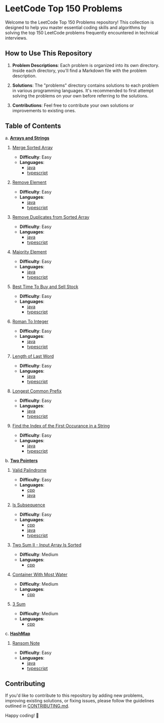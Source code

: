 # LeetCode Top 150 Problems

Welcome to the LeetCode Top 150 Problems repository! This collection is designed to help you master essential coding skills and algorithms by solving the top 150 LeetCode problems frequently encountered in technical interviews.

## How to Use This Repository

1. **Problem Descriptions**: Each problem is organized into its own directory. Inside each directory, you'll find a Markdown file with the problem description.

2. **Solutions**: The "problems" directory contains solutions to each problem in various programming languages. It's recommended to first attempt solving the problems on your own before referring to the solutions.

3. **Contributions**: Feel free to contribute your own solutions or improvements to existing ones.

## Table of Contents

a. **[Arrays and Strings](/problems/arrays-n-strings/)**

1. [Merge Sorted Array](/problems/arrays-n-strings/mergeSortedArray/)

   - **Difficulty**: Easy
   - **Languages**:
     - [java](/problems/arrays-n-strings/mergeSortedArray/javaVersion.java)
     - [typescript](/problems/arrays-n-strings/mergeSortedArray/TsVersion.ts)

2. [Remove Element](/problems/arrays-n-strings/removeElement/)

   - **Difficulty**: Easy
   - **Languages**:
     - [java](/problems/arrays-n-strings/removeElement/javaVersion.java)
     - [typescript](/problems/arrays-n-strings/removeElement/TsVersion.ts)

3. [Remove Duplicates from Sorted Array](/problems/arrays-n-strings/removeDuplicatesFromSortedArray/)

   - **Difficulty**: Easy
   - **Languages**:
     - [java](/problems/arrays-n-strings/removeDuplicatesFromSortedArray/javaVersion.java)
     - [typescript](/problems/arrays-n-strings/removeDuplicatesFromSortedArray/TsVersion.ts)

4. [Majority Element](/problems/arrays-n-strings/majorityElement/)

   - **Difficulty**: Easy
   - **Languages**:
     - [java](/problems/arrays-n-strings/majorityElement/javaVersion.java)
     - [typescript](/problems/arrays-n-strings/majorityElement/TsVersion.ts)

5. [Best Time To Buy and Sell Stock](/problems/arrays-n-strings/bestTimeToBuyNSellStock/)

   - **Difficulty**: Easy
   - **Languages**:
     - [java](/problems/arrays-n-strings/bestTimeToBuyNSellStock/javaVersion.java)
     - [typescript](/problems/arrays-n-strings/bestTimeToBuyNSellStock/TsVersion.ts)

6. [Roman To Integer](/problems/arrays-n-strings/romanToInteger/)

   - **Difficulty**: Easy
   - **Languages**:
     - [java](/problems/arrays-n-strings/romanToInteger/javaVersion.java)
     - [typescript](/problems/arrays-n-strings/romanToInteger/TsVersion.ts)

7. [Length of Last Word](/problems/arrays-n-strings/lengthOfLastWord/)

   - **Difficulty**: Easy
   - **Languages**:
     - [java](/problems/arrays-n-strings/lengthOfLastWord/javaVersion.java)
     - [typescript](/problems/arrays-n-strings/lengthOfLastWord/TsVersion.ts)

8. [Longest Common Prefix](/problems/arrays-n-strings/longestCommonPrefix/)

   - **Difficulty**: Easy
   - **Languages**:
     - [java](/problems/arrays-n-strings/longestCommonPrefix/javaVersion.java)
     - [typescript](/problems/arrays-n-strings/longestCommonPrefix/TsVersion.ts)

9. [Find the Index of the First Occurance in a String](/problems/arrays-n-strings/findTheIndexOfTheFirstOccurrenceInAString/)

   - **Difficulty**: Easy
   - **Languages**:
     - [java](/problems/arrays-n-strings/findTheIndexOfTheFirstOccurrenceInAString/javaVersion.java)
     - [typescript](/problems/arrays-n-strings/findTheIndexOfTheFirstOccurrenceInAString/TsVersion.ts)

b. **[Two Pointers](/problems/two-pointers/)**

1. [Valid Palindrome](/problems/two-pointers/validPalindrome/)

   - **Difficulty**: Easy
   - **Languages**:
     - [cpp](/problems/two-pointers/validPalindrome/cppVersion.cpp)
     - [java](/problems/two-pointers/validPalindrome/javaVersion.java)

2. [Is Subsequence](/problems/two-pointers/isSubsequence/)

   - **Difficulty**: Easy
   - **Languages**:
     - [cpp](/problems/two-pointers/isSubsequence/cppVersion.cpp)
     - [java](/problems/two-pointers/isSubsequence/javaVersion.java)
     - [typescript](/problems/two-pointers/isSubsequence/TsVersion.ts)

3. [Two Sum II - Input Array Is Sorted](/problems/two-pointers/twoSum2-InputArrayIsSorted/)

   - **Difficulty**: Medium
   - **Languages**:
     - [cpp](/problems/two-pointers/twoSum2-InputArrayIsSorted/cppVersion.cpp)

4. [Container With Most Water](/problems/two-pointers/containerWithMostWater/)

   - **Difficulty**: Medium
   - **Languages**:
     - [cpp](/problems/two-pointers/containerWithMostWater/cppVersion.cpp)

5. [3 Sum](/problems/two-pointers/3Sum/)

   - **Difficulty**: Medium
   - **Languages**:
     - [cpp](/problems/two-pointers/3Sum/cppVersion.cpp)

c. **[HashMap](/problems/hashmap/)**

1. [Ransom Note](/problems/hashmap/ransom-note/)

   - **Difficulty**: Easy
   - **Languages**:
     - [java](/problems/hashmap/ransom-note/javaVersion.java)
     - [typescript](/problems/hashmap/ransom-note/TsVersion.ts)

## Contributing

If you'd like to contribute to this repository by adding new problems, improving existing solutions, or fixing issues, please follow the guidelines outlined in [CONTRIBUTING.md](/CONTRIBUTING.md).

Happy coding! 🚀

